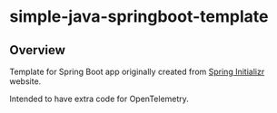 # simple-java-springboot-template

## Overview

Template for Spring Boot app originally created from [Spring Initializr](https://start.spring.io)
website.

Intended to have extra code for OpenTelemetry.

